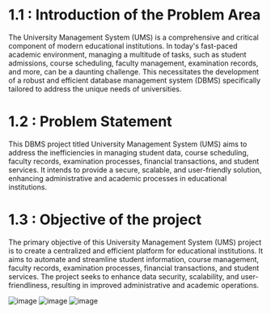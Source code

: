 <h1>1.1 : Introduction of the Problem Area</h1>
The University Management System (UMS) is a comprehensive and critical component of
modern educational institutions. In today's fast-paced academic environment, managing a
multitude of tasks, such as student admissions, course scheduling, faculty management,
examination records, and more, can be a daunting challenge. This necessitates the
development of a robust and efficient database management system (DBMS) specifically
tailored to address the unique needs of universities.

<h1>1.2 : Problem Statement</h1>
This DBMS project titled University Management System (UMS) aims to address the
inefficiencies in managing student data, course scheduling, faculty records, examination
processes, financial transactions, and student services. It intends to provide a secure,
scalable, and user-friendly solution, enhancing administrative and academic processes in
educational institutions.

<h1>1.3 : Objective of the project</h1>
The primary objective of this University Management System (UMS) project is to create a
centralized and efficient platform for educational institutions. It aims to automate and
streamline student information, course management, faculty records, examination
processes, financial transactions, and student services. The project seeks to enhance data
security, scalability, and user-friendliness, resulting in improved administrative and
academic operations.


![image](https://github.com/AadityaChachra/University-Management-System/assets/72193745/2cc9b2d1-40b8-4280-a902-c671d3db54d9)
![image](https://github.com/AadityaChachra/University-Management-System/assets/72193745/ccdb4dfc-77e1-469f-8797-4d584f12143b)
![image](https://github.com/AadityaChachra/University-Management-System/assets/72193745/fc7cf762-bd0a-49f2-bddd-928eb604b069)




